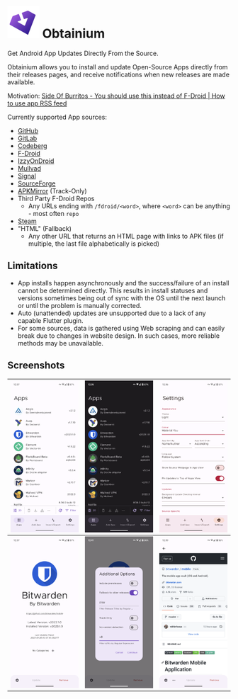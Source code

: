 # ![Obtainium Icon](./assets/graphics/icon_small.png) Obtainium

Get Android App Updates Directly From the Source.

Obtainium allows you to install and update Open-Source Apps directly from their releases pages, and receive notifications when new releases are made available.

Motivation: [Side Of Burritos - You should use this instead of F-Droid | How to use app RSS feed](https://youtu.be/FFz57zNR_M0)

Currently supported App sources:
- [GitHub](https://github.com/)
- [GitLab](https://gitlab.com/)
- [Codeberg](https://codeberg.org/)
- [F-Droid](https://f-droid.org/)
- [IzzyOnDroid](https://android.izzysoft.de/)
- [Mullvad](https://mullvad.net/en/)
- [Signal](https://signal.org/)
- [SourceForge](https://sourceforge.net/)
- [APKMirror](https://apkmirror.com/) (Track-Only)
- Third Party F-Droid Repos
  - Any URLs ending with `/fdroid/<word>`, where `<word>` can be anything - most often `repo`
- [Steam](https://store.steampowered.com/mobile)
- "HTML" (Fallback)
  - Any other URL that returns an HTML page with links to APK files (if multiple, the last file alphabetically is picked)

## Limitations
- App installs happen asynchronously and the success/failure of an install cannot be determined directly. This results in install statuses and versions sometimes being out of sync with the OS until the next launch or until the problem is manually corrected.
- Auto (unattended) updates are unsupported due to a lack of any capable Flutter plugin.
- For some sources, data is gathered using Web scraping and can easily break due to changes in website design. In such cases, more reliable methods may be unavailable.

## Screenshots

| <img src="./assets/screenshots/1.apps.png" alt="Apps Page" /> | <img src="./assets/screenshots/2.dark_theme.png" alt="Dark Theme" />           | <img src="./assets/screenshots/3.material_you.png" alt="Material You" />    |
| ------------------------------------------------------ | ----------------------------------------------------------------------- | -------------------------------------------------------------------- |
| <img src="./assets/screenshots/4.app.png" alt="App Page" />   | <img src="./assets/screenshots/5.app_opts.png" alt="App Options" /> | <img src="./assets/screenshots/6.app_webview.png" alt="App Web View" /> |
